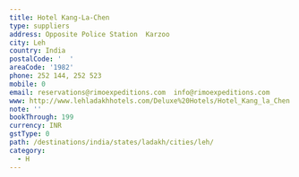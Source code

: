 ```yaml
---
title: Hotel Kang-La-Chen
type: suppliers
address: Opposite Police Station  Karzoo
city: Leh
country: India
postalCode: '  '
areaCode: '1982'
phone: 252 144, 252 523
mobile: 0
email: reservations@rimoexpeditions.com  info@rimoexpeditions.com
www: http://www.lehladakhhotels.com/Deluxe%20Hotels/Hotel_Kang_la_Chen.html
note: ''
bookThrough: 199
currency: INR
gstType: 0
path: /destinations/india/states/ladakh/cities/leh/
category:
  - H
---
```


